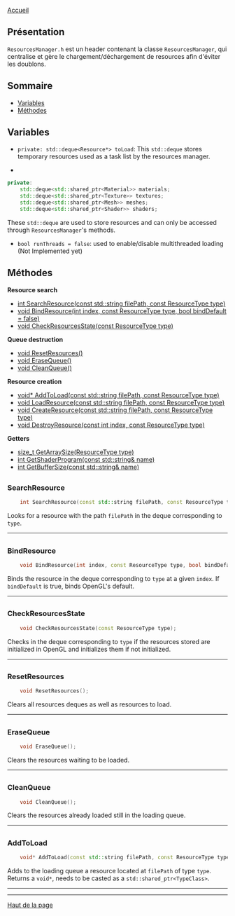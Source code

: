[Accueil](Home)  

## Présentation

`ResourcesManager.h` est un header contenant la classe `ResourcesManager`, qui centralise et gère  le chargement/déchargement de resources afin d'éviter les doublons.  

## Sommaire

- [Variables](#variables-1)  
- [Méthodes](#méthodes-1)  

## <h2 id="Variables">Variables</h2>

- `private: std::deque<Resource*> toLoad`: This `std::deque` stores temporary resources used as a task list by the resources manager.  

-
```c++
private: 
	std::deque<std::shared_ptr<Material>> materials;
	std::deque<std::shared_ptr<Texture>> textures;
	std::deque<std::shared_ptr<Mesh>> meshes; 
	std::deque<std::shared_ptr<Shader>> shaders;
```
These `std::deque` are used to store resources and can only be accessed through `ResourcesManager`'s methods.  

- `bool runThreads = false`: used to enable/disable multithreaded loading (Not Implemented yet)  

## <h2 id="Méthodes">Méthodes</h2>

**Resource search**  
- [int SearchResource(const std::string filePath, const ResourceType type)](#searchresource-1)  
- [void BindResource(int index, const ResourceType type, bool bindDefault = false)](#bindresource-1)  
- [void CheckResourcesState(const ResourceType type)](#checkresourcesstate-1)  

**Queue destruction**  
- [void ResetResources()](#resetresources-1)  
- [void EraseQueue()](#erasequeue-1)  
- [void CleanQueue()](#cleanqueue-1)  

**Resource creation**  
- [void* AddToLoad(const std::string filePath, const ResourceType type)](#addtoload-1)  
- [void LoadResource(const std::string filePath, const ResourceType type)](#loadresource-1)  
- [void CreateResource(const std::string filePath, const ResourceType type)](#createresource-1)  
- [void DestroyResource(const int index, const ResourceType type)](#destroyresource-1)  

**Getters**  
- [size_t GetArraySize(ResourceType type)](#getarraysize-1)   
- [int GetShaderProgram(const std::string& name)](#getshaderprogram-1)  
- [int GetBufferSize(const std::string& name)](#getbuffersize-1)  

## <h3 id="SearchResource">SearchResource</h3>
```c++
	int SearchResource(const std::string filePath, const ResourceType type);
```

Looks for a resource with the path `filePath` in the deque corresponding to `type`.  

---

## <h3 id="BindResource">BindResource</h3>
```c++
	void BindResource(int index, const ResourceType type, bool bindDefault = false);
```

Binds the resource in the deque corresponding to `type` at a given `index`. If `bindDefault` is true, binds OpenGL's default.  

---

## <h3 id="CheckResourcesState">CheckResourcesState</h3>
```c++
	void CheckResourcesState(const ResourceType type);
```

Checks in the deque corresponding to `type` if the resources stored are initialized in OpenGL and initializes them if not initialized.  

---

## <h3 id="ResetResources">ResetResources</h3>
```c++
	void ResetResources();
```

Clears all resources deques as well as resources to load.  

---

## <h3 id="EraseQueue">EraseQueue</h3>
```c++
	void EraseQueue();
```

Clears the resources waiting to be loaded.  

---

## <h3 id="CleanQueue">CleanQueue</h3>
```c++
	void CleanQueue();
```

Clears the resources already loaded still in the loading queue.  

---

## <h3 id="AddToLoad">AddToLoad</h3>
```c++
	void* AddToLoad(const std::string filePath, const ResourceType type);
```

Adds to the loading queue a resource located at `filePath` of type `type`. Returns a `void*`, needs to be casted as a `std::shared_ptr<TypeClass>`.  

---

---

[Haut de la page](#présentation)  